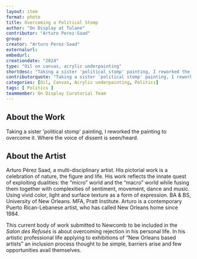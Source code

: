 ```yaml
---
layout: item
format: photo
title: Overcoming a Political Stomp
author: "On Display at Tulane"
contributor: "Arturo Perez-Saad"
group: 
creator: "Arturo Perez-Saad"
externalurl: 
embedurl: 
creationdate: "2024"
type: "Oil on canvas, acrylic underpainting"
shortdesc: "Taking a sister 'political stomp' painting, I reworked the painting to overcome it."
contributorquote: "Taking a sister 'political stomp' painting, I reworked the painting to overcome it."
categories: [Oil, Canvas, Acrylic underpainting, Politics]
tags: [ Politics ]
teammember: On Display Curatorial Team
---
```


## About the Work

Taking a sister 'political stomp' painting, I reworked the painting to overcome it. Where the voice of dissent is seen/heard.

## About the Artist

Arturo Pérez Saad, a multi-disciplinary artist. His pictorial work is a celebration of nature, the figure and life. His work reflects the innate quest of exploiting dualities: the “micro” world and the “macro” world while fusing them together with complexities of sentiment, movement, dance and music. Using vivid color, light and surface texture as a form of expression.  BA & BS, University of New Orleans. MFA, Pratt Institute. Arturo is a contemporary Puerto Rican-Lebanese artist, who has called New Orleans home since 1984.  

This current body of work submitted to Newcomb to be included in the _Salon des Refusés_ is about overcoming rejection in his personal life. In his artistic professional life applying to exhibitions of “New Orleans based artists” an inclusion process thought to be simple, barriers arise and few opportunities avail themselves.

